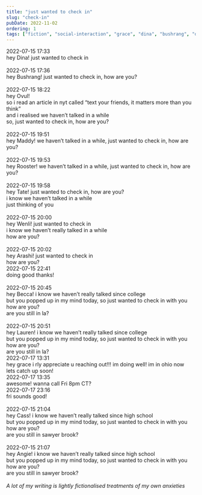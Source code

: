 ```yaml
---
title: "just wanted to check in"
slug: "check-in"
pubDate: 2022-11-02
ordering: 1
tags: ["fiction", "social-interaction", "grace", "dina", "bushrang", "ovul", "madeline", "rooster", "arashi", "rebecca", "lauren", "tate", "sawyer-brook", "awkward"]
---
```


<div class="text-timestamp">
2022-07-15 17:33
</div>

<div class="sent-message-wrapper">
<span class="text-message-sent">
hey Dina! just wanted to check in
</span>
</div>

<br />

<div class="text-timestamp">
2022-07-15 17:36
</div>
<div class="sent-message-wrapper">
<span class="text-message-sent">
hey Bushrang! just wanted to check in, how are you?
</span>
</div>

<br />

<div class="text-timestamp">
2022-07-15 18:22
</div>
<div class="sent-message-wrapper">
<span class="text-message-sent">
hey Ovul!
</span>
<br />
<span class="text-message-sent">
so i read an article in nyt called “text your friends, it matters more than you think”
</span>
<br />
<span class="text-message-sent">
and i realised we haven’t talked in a while
</span>
<br />
<span class="text-message-sent">
so, just wanted to check in, how are you?
</span>
</div>

<br />

<div class="text-timestamp">
2022-07-15 19:51
</div>
<div class="sent-message-wrapper">
<span class="text-message-sent">
hey Maddy! we haven’t talked in a while, just wanted to check in, how are you?
</span>
</div>

<br />

<div class="text-timestamp">
2022-07-15 19:53
</div>
<div class="sent-message-wrapper">
<span class="text-message-sent">
hey Rooster! we haven’t talked in a while, just wanted to check in, how are you?
</span>
</div>

<br />

<div class="text-timestamp">
2022-07-15 19:58
</div>
<div class="sent-message-wrapper">
<span class="text-message-sent">
hey Tate! just wanted to check in, how are you?
</span>
<br />
<span class="text-message-sent">
i know we haven’t talked in a while
</span>
<br />
<span class="text-message-sent">
just thinking of you
</span>
</div>

<br />

<div class="text-timestamp">
2022-07-15 20:00
</div>
<div class="sent-message-wrapper">
<span class="text-message-sent">
hey Wenli! just wanted to check in
</span>
<br />
<span class="text-message-sent">
i know we haven’t really talked in a while
</span>
<br />
<span class="text-message-sent">
how are you?
</span>
</div>

<br />

<div class="text-timestamp">
2022-07-15 20:02
</div>
<div class="sent-message-wrapper">
<span class="text-message-sent">
hey Arashi! just wanted to check in
</span>
<br />
<span class="text-message-sent">
how are you?
</span>
</div>
<div class="text-timestamp">
2022-07-15 22:41
</div>
<div class="received-message-wrapper">
<span class="text-message-received">
doing good thanks!
</span>
</div>

<br />

<div class="text-timestamp">
2022-07-15 20:45
</div>
<div class="sent-message-wrapper">
<span class="text-message-sent">
hey Becca! i know we haven’t really talked since college
</span>
<br />
<span class="text-message-sent">
but you popped up in my mind today, so just wanted to check in with you 
</span>
<br />
<span class="text-message-sent">
how are you?
</span>
<br />
<span class="text-message-sent">
are you still in la?
</span>
</div>

<br />

<div class="text-timestamp">
2022-07-15 20:51
</div>
<div class="sent-message-wrapper">
<span class="text-message-sent">
hey Lauren! i know we haven’t really talked since college
</span>
<br />
<span class="text-message-sent">
but you popped up in my mind today, so just wanted to check in with you
</span>
<br />
<span class="text-message-sent">
how are you?
</span>
<br />
<span class="text-message-sent">
are you still in la?
</span>
<div class="text-timestamp">
2022-07-17 13:31
</div>
<div class="received-message-wrapper">
<span class="text-message-received">
hey grace i rly appreciate u reaching out!!! im doing well! im in ohio now
</span>
<br />
<span class="text-message-received">
lets catch up soon!
</span>
</div>
<div class="text-timestamp">
2022-07-17 13:35
</div>
<div class="sent-message-wrapper">
<span class="text-message-sent">
awesome! wanna call Fri 8pm CT?
</span>
</div>
<div class="text-timestamp">
2022-07-17 23:16
</div>
<div class="received-message-wrapper">
<span class="text-message-received">
fri sounds good!
</span>
</div>

<br />

<div class="text-timestamp">
2022-07-15 21:04
</div>
<div class="sent-message-wrapper">
<span class="text-message-sent">
hey Cass! i know we haven’t really talked since high school
</span>
<br />
<span class="text-message-sent">
but you popped up in my mind today, so just wanted to check in with you 
</span>
<br />
<span class="text-message-sent">
how are you?
</span>
<br />
<span class="text-message-sent">
are you still in sawyer brook?
</span>
</div>

<br />

<div class="text-timestamp">
2022-07-15 21:07
</div>
<div class="sent-message-wrapper">
<span class="text-message-sent">
hey Angie! i know we haven’t really talked since high school
</span>
<br />
<span class="text-message-sent">
but you popped up in my mind today, so just wanted to check in with you
</span>
<br />
<span class="text-message-sent">
how are you?
</span>
<br />
<span class="text-message-sent">
are you still in sawyer brook?
</span>
</div>

<br />

<div class="commentary">
<i>
A lot of my writing is lightly fictionalised treatments of my own anxieties
</i>
</div>
